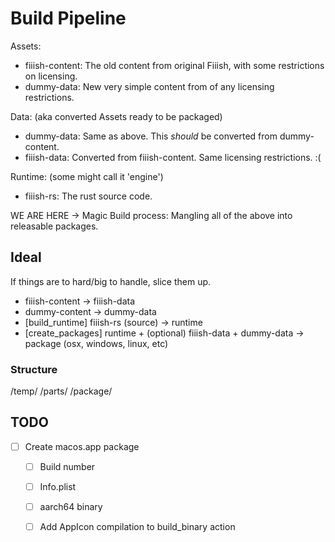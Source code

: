 # Build Pipeline



Assets:
- fiiish-content: The old content from original Fiiish, with some restrictions on licensing.
- dummy-data: New very simple content from of any licensing restrictions.


Data: (aka converted Assets ready to be packaged)
- dummy-data: Same as above. This _should_ be converted from dummy-content.
- fiiish-data: Converted from fiiish-content. Same licensing restrictions. :(

Runtime: (some might call it 'engine')
- fiiish-rs: The rust source code.


WE ARE HERE -> Magic Build process: Mangling all of the above into releasable packages.





## Ideal

If things are to hard/big to handle, slice them up.

- fiiish-content -> fiiish-data
- dummy-content -> dummy-data
- [build_runtime] fiiish-rs (source) -> runtime
- [create_packages] runtime + (optional) fiiish-data + dummy-data -> package (osx, windows, linux, etc)


### Structure
/temp/
	/parts/
	/package/

## TODO

- [ ] Create macos.app package
	- [ ] Build number
	- [ ] Info.plist
	- [ ] aarch64 binary
	- [ ] Add AppIcon compilation to build_binary action
	

